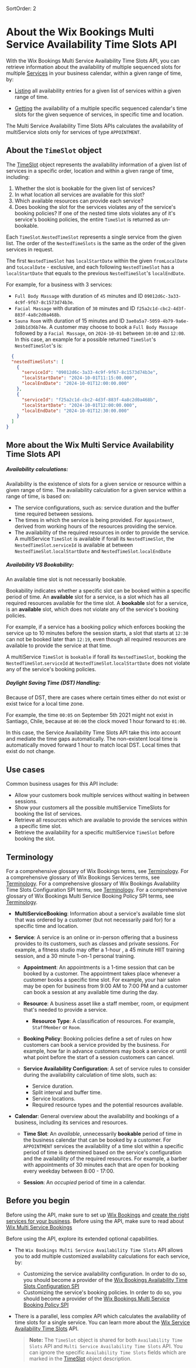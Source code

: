SortOrder: 2
# About the Wix Bookings Multi Service Availability Time Slots API

[//]: # (TODO: Fix links)

With the Wix Bookings Multi Service Availability Time Slots API, you can retrieve information about the
availability of multiple sequenced slots for multiple [Services](https://bo.wix.com/wix-docs/rest/bookings/bookings---services-v2/service-object) in your business calendar,
within a given range of time, by:

+ [Listing](https://bo.wix.com/wix-docs/rest/all-apis/wix-service-availability/multi-service-availability-time-slots/list-multi-service-availability-time-slots)
  all availability entries for a given list of services within a given range of time.

+  [Getting](https://bo.wix.com/wix-docs/rest/all-apis/wix-service-availability/multi-service-availability-time-slots/get-multi-service-availability-time-slot)
   the availability of a multiple specific sequenced calendar's time slots for the given sequence of services, in specific time and location.

The Multi Service Availability Time Slots APIs calculates the availability of multiService slots only for services
of type `APPOINTMENT`.

## About the `TimeSlot` object
The [TimeSlot](https://dev.wix.com/docs/rest/api-reference/wix-bookings/wix-service-availability/multi-service-availability-time-slots/time-slot-object) object 
represents the availability information of a given list of services in a specific order, location and within a given range of time, including:

1. Whether the slot is bookable for the given list of services?
2. In what location all services are available for this slot?
3. Which available resources can provide each service?
4. Does booking the slot for the services violates any of the service's booking policies?
   If one of the nested time slots violates any of it's service's booking policies, the entire
   `TimeSlot` is returned as un-bookable.

Each `TimeSlot`.`NestedTimeSlot` represents a single service from the given list. The order of the `NestedTimeSlots` is the same as the order
of the given services in request.

The first `NestedTimeSlot` has `localStartDate` within the given `fromLocalDate` and `toLocalDate` - exclusive,
and each following `NestedTimeSlot` has a `localStartDate` that equals to the previous `NestedTimeSlot`'s `localEndDate`.

For example, for a business with 3 services:
+ `Full Body Massage` with duration of `45` minutes and ID `09012d6c-3a33-4c9f-9f67-8c1573d74b3e`.
+ `Facial Massage` with duration of `30` minutes and ID `f25a2c1d-cbc2-4d3f-883f-4a8c2d0a468b`.
+ `Sauna Room` with duration of 15 minutes and ID `3ae0a5a7-5059-4b79-9a6e-2d8b1d36b74e`.
A customer may choose to book a `Full Body Massage` followed by a `Facial Massage`, on `2024-10-01` between `10:00` and `12:00`.
In this case, an example for a possible returned `TimeSlot`'s `NestedTimeSlot`'s is:
```json
  {
  "nestedTimeSlots": [
    {
      "serviceId": "09012d6c-3a33-4c9f-9f67-8c1573d74b3e",
      "localStartDate": "2024-10-01T11:15:00.000",
      "localEndDate": "2024-10-01T12:00:00.000"
    },
    {
      "serviceId": "f25a2c1d-cbc2-4d3f-883f-4a8c2d0a468b",
      "localStartDate": "2024-10-01T12:00:00.000",
      "localEndDate": "2024-10-01T12:30:00.000"
    }
  ]
}
```

## More about the Wix Multi Service Availability Time Slots API

##### Availability calculations:
Availability is the existence of slots for a given service or resource within a given range of time.
The availability calculation for a given service within a range of time, is based on:
+ The service configurations, such as: service duration and the buffer time required between sessions.
+ The times in which the service is being provided. For `Appointment`, derived from working hours of the resources providing the service.
+ The availability of the required resources in order to provide the service.
A multiService `TimeSlot` is available if forall its `NestedTimeSlot`, the `NestedTimeSlot`.`serviceId` is available at between
`NestedTimeSlot`.`localStartDate` and `NestedTimeSlot`.`localEndDate`

##### Availability VS Bookability:
An available time slot is not necessarily bookable.

Bookability indicates whether a specific slot can be booked within a specific period of time.
An __available__ slot for a service, is a slot which has all required resources available for the time slot.
A __bookable__ slot for a service, is an __available__ slot, which does not violate any
of the service's booking policies.

For example, if a service has a booking policy which enforces booking the service up to 10 minutes before the session starts,
a slot that starts at `12:30` can not be booked later than `12:19`,
even though all required resources are available to provide the service at that time.

A multiService `TimeSlot` is `bookable` if forall its `NestedTimeSlot`, booking the `NestedTimeSlot`.`serviceId` at
`NestedTimeSlot`.`localStartDate` does not violate any of the service's booking policies.

##### Daylight Saving Time (DST) Handling:
Because of DST, there are cases where certain times either do not exist
or exist twice for a local time zone.

For example, the time `00:05` on September 5th 2021 might not exist in Santiago, Chile,
because at `00:00` the clock moved 1 hour forward to `01:00`.

In this case, the Service Availability Time Slots API take this into account and mediate the time gaps automatically.
The non-existent local time is automatically moved forward 1 hour to match local DST.
Local times that exist do not change.


## Use cases

Common business usages for this API include:

+ Allow your customers book multiple services without waiting in between sessions.
+ Show your customers all the possible multiService TimeSlots for booking the list of services.
+ Retrieve all resources which are available to provide the services within a specific time slot.
+ Retrieve the availability for a specific multiService `TimeSlot` before booking the slot.

## Terminology
For a comprehensive glossary of Wix Bookings terms, see [Terminology](https://dev.wix.com/api/rest/wix-bookings/terminology).
For a comprehensive glossary of Wix Bookings Services terms, see [Terminology](https://dev.wix.com/docs/rest/api-reference/wix-bookings/services/services-v2/introduction#terminology).
For a comprehensive glossary of Wix Bookings Availability Time Slots Configuration SPI terms, see [Terminology](https://dev.wix.com/api/rest/wix-bookings/availability-time-slots-configuration-spi/introduction#terminology).
For a comprehensive glossary of Wix Bookings Multi Service Booking Policy SPI terms, see [Terminology](https://dev.wix.com/api/rest/wix-bookings/multi-service-booking-policy-spi/introduction#terminology).

+ __MultiServiceBooking__:
  Information about a service's available time slot that was ordered by a customer
  (but not necessarily paid for) for a specific time and location.

+ __Service__: A service is an online or in-person offering that a business provides to its customers, such as classes and private sessions. For
  example, a fitness studio may offer a 1-hour , a 45 minute HIIT training session, and a 30 minute 1-on-1
  personal training.

  + __Appointment__: An appointments is a 1-time session that can be booked by a customer.
    The appointment takes place whenever a customer books a specific time slot. For example,
    your hair salon may be open for business from 9:00 AM to 7:00 PM and a customer can book a session at any available time during the day.

  + __Resource__: A business asset like a staff member, room, or equipment that's
    needed to provide a service.
    + __Resource Type__: A classification of resources. For example, `StaffMember` or `Room`.

  + __Booking Policy__: Booking policies define a set of rules on how customers can book a service provided by the business.
    For example, how far in advance customers
    may book a service or until what point before the start of a session
    customers can cancel.

  + __Service Availability Configuration__: A set of service rules to consider during the availability calculation of
    time slots, such as:
    + Service duration.
    + Split interval and buffer time.
    + Service locations.
    + Required resource types and the potential resources available.

+ __Calendar__: General overview about the availability and bookings of a business, including its services and resources.

  + __Time Slot__: An _available_, unnecessarily __bookable__ period of time in the business calendar that can be booked by a
    customer. For `APPOINTMENT` services the availability of a time slot within a specific period of time is determined based on
    the service's configuration and the availability of the required resources. For example, a barber with appointments of 30
    minutes each that are open for booking every weekday between 8:00 - 17:00.

  + __Session__: An _occupied_ period of time in a calendar.


## Before you begin

Before using the API, make sure to set up [Wix Bookings](https://support.wix.com/en/article/wix-bookings-about-wix-bookings) and [create the right services for your business](https://support.wix.com/en/article/creating-the-right-booking-service-for-your-business).
Before using the API, make sure to read about [Wix Multi Service Bookings](https://support.wix.com/en/article/wix-bookings-about-wix-multi-service-bookings)

Before using the API, explore its extended optional capabilities.
+ The `Wix Bookings Multi Service Availability Time Slots` API allows you to add multiple customized availability calculations for each service, by:
  + Customizing the service availability configuration.
    In order to do so, you should become a provider of the [Wix Bookings Availability Time Slots Configuration SPI](https://bo.wix.com/wix-docs/rest/drafts/service-availability-spis/availability-time-slots-configuration-spi/introduction)
  + Customizing the service's booking policies.
    In order to do so, you should become a provider of the [Wix Bookings Multi Service Booking Policy SPI](https://dev.wix.com/api/rest/wix-bookings/multi-service-booking-policy-spi)

+ There is a parallel, less complex API which calculates the availability of time slots for a single service.
  You can learn more about the [Wix Service Availability Time Slots](https://bo.wix.com/wix-docs/rest/all-apis/service-availability/availability-time-slots/introduction#all-apis_service-availability_availability-time-slots_introduction_about-the-wix-bookings-availability-time-slots-api) API.
  > __Note:__
  > The `TimeSlot` object is shared for both `Availability Time Slots` API and `Multi Service Availability Time Slots` API.
  > You can ignore the specific `Availability Time Slots` fields which are marked in the [TimeSlot](https://dev.wix.com/docs/rest/api-reference/wix-bookings/wix-service-availability/availability-time-slots/time-slot-object)
  > object description.